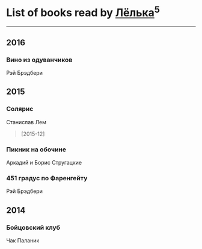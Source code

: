 # List of books read by [Лёлька](http://vk.com/id453735822)<sup>5</sup>
---

## 2016

### Вино из одуванчиков
Рэй Брэдбери



## 2015

### Солярис
Станислав Лем
> [2015-12] 


### Пикник на обочине
Аркадий и Борис Стругацкие


### 451 градус по Фаренгейту
Рэй Брэдбери



## 2014

### Бойцовский клуб
Чак Паланик



